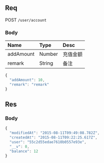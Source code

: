 ## Req

POST `/user/account`

### Body

| Name       | Type   | Desc     |
|:-------    |:-------|:-------  |
| addAmount  | Number | 充值金额  |
| remark     | String | 备注     |


```js
{
  "addAmount": 10,
  "remark": "remark"
}
```

## Res
### Body
```js
{
  "modifiedAt": "2015-08-11T09:49:08.782Z",
  "createdAt": "2015-08-11T09:22:25.617Z",
  "user": "55c2d55edae7610b0557e93e",
  "__v": 0,
  "balance": 12
}
```
